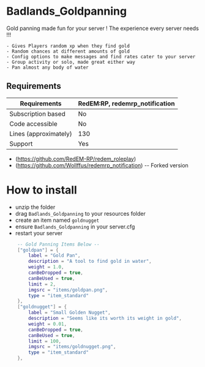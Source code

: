 # Badlands_Goldpanning

Gold panning made fun for your server !
The experience every server needs !!!

    - Gives Players random xp when they find gold
    - Random chances at different amounts of gold
    - Config options to make messages and find rates cater to your server
    - Group activity or solo, made great either way
    - Pan almost any body of water

## Requirements

|Requirements |RedEM:RP, redemrp_notification|
|---|---|
|Subscription based |No|
|Code accessible |No|
|Lines (approximately) |130|
|Support |Yes|(discord.gg/zGVDppYxfk)

- (https://github.com/RedEM-RP/redem_roleplay)
- (https://github.com/Wollffus/redemrp_notification) -- Forked version


# How to install
- unzip the folder
- drag `Badlands_Goldpanning` to your resources folder
- create an item named `goldnugget`
- ensure `Badlands_Goldpanning` in your server.cfg
- restart your server

```lua
    -- Gold Panning Items Below --
    ["goldpan"] = {
        label = "Gold Pan",
        description = "A tool to find gold in water",
        weight = 1.0,
        canBeDropped = true,
        canBeUsed = true,
        limit = 2,
        imgsrc = "items/goldpan.png",
        type = "item_standard"
    },
    ["goldnugget"] = {
        label = "Small Golden Nugget",
        description = "Seems like its worth its weight in gold",
        weight = 0.01,
        canBeDropped = true,
        canBeUsed = true,
        limit = 100,
        imgsrc = "items/goldnugget.png",
        type = "item_standard"
    },
```

